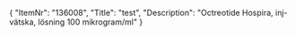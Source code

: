 {
  "ItemNr": "136008",
  "Title": "test",
  "Description": "Octreotide Hospira, inj-vätska, lösning 100 mikrogram/ml"
}